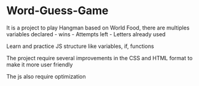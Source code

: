 # Word-Guess-Game

It is a project to play Hangman based on World Food, there are multiples variables declared
    - wins
    - Attempts left
    - Letters already used

Learn and practice JS structure like variables, if, functions

The project require several improvements in the CSS and HTML format to make it more user friendly

The js also require optimization